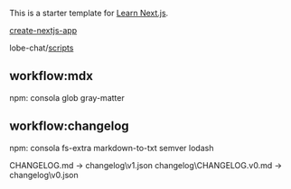 This is a starter template for [Learn Next.js](https://nextjs.org/learn).


[create-nextjs-app](https://nextjs.tw/learn/basics/create-nextjs-app/setup)  

lobe-chat/[scripts](https://github.com/lobehub/lobe-chat/tree/main/scripts)  

## workflow:mdx

npm: consola glob gray-matter 

## workflow:changelog

npm: consola fs-extra markdown-to-txt semver   lodash

CHANGELOG.md -> changelog\v1.json
changelog\CHANGELOG.v0.md -> changelog\v0.json